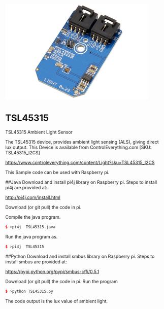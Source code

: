 [![TSL45315](TSL45315_I2CS.png)](https://www.controleverything.com/content/Light?sku=TSL45315_I2CS)
# TSL45315
TSL45315 Ambient Light Sensor 

The TSL45315 device, provides ambient light sensing (ALS), giving direct lux output.
This Device is available from ControlEverything.com [SKU: TSL45315_I2CS]

https://www.controleverything.com/content/Light?sku=TSL45315_I2CS

This Sample code can be used with Raspberry pi.

##Java 
Download and install pi4j library on Raspberry pi. Steps to install pi4j are provided at:

http://pi4j.com/install.html

Download (or git pull) the code in pi.

Compile the java program.
```cpp
$ >pi4j  TSL45315.java
```

Run the java program as.
```cpp
$ >pi4j  TSL45315
```

##Python 
Download and install smbus library on Raspberry pi. Steps to install smbus are provided at:

https://pypi.python.org/pypi/smbus-cffi/0.5.1

Download (or git pull) the code in pi. Run the program

```cpp
$ >python TSL45315.py
```

The code output is the lux value of ambient light.

